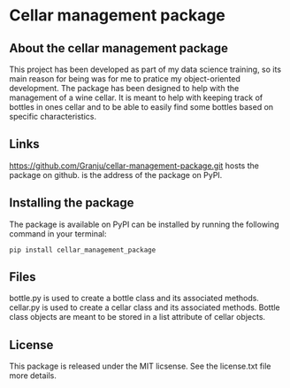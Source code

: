 # Cellar management package

## About the cellar management package

This project has been developed as part of my data science training, so its main reason for being was for me to pratice my object-oriented development. The package has been designed to help with the management of a wine cellar. It is meant to help with keeping track of bottles in ones cellar and to be able to easily find some bottles based on specific characteristics.

## Links
https://github.com/Granju/cellar-management-package.git hosts the package on github.
is the address of the package on PyPI.

## Installing the package

The package is available on PyPI can be installed by running the following command in your terminal:

```
pip install cellar_management_package

```

## Files
bottle.py is used to create a bottle class and its associated methods.
cellar.py is used to create a cellar class and its associated methods. Bottle class objects are meant to be stored in a list attribute of cellar objects.

## License

This package is released under the MIT licsense. See the license.txt file more details.
